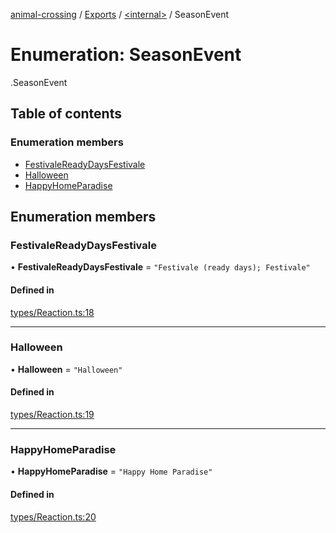 [animal-crossing](../README.md) / [Exports](../modules.md) / [<internal\>](../modules/internal_.md) / SeasonEvent

# Enumeration: SeasonEvent

[<internal>](../modules/internal_.md).SeasonEvent

## Table of contents

### Enumeration members

- [FestivaleReadyDaysFestivale](internal_.SeasonEvent.md#festivalereadydaysfestivale)
- [Halloween](internal_.SeasonEvent.md#halloween)
- [HappyHomeParadise](internal_.SeasonEvent.md#happyhomeparadise)

## Enumeration members

### FestivaleReadyDaysFestivale

• **FestivaleReadyDaysFestivale** = `"Festivale (ready days); Festivale"`

#### Defined in

[types/Reaction.ts:18](https://github.com/Norviah/animal-crossing/blob/4d5e5b0/module/types/Reaction.ts#L18)

___

### Halloween

• **Halloween** = `"Halloween"`

#### Defined in

[types/Reaction.ts:19](https://github.com/Norviah/animal-crossing/blob/4d5e5b0/module/types/Reaction.ts#L19)

___

### HappyHomeParadise

• **HappyHomeParadise** = `"Happy Home Paradise"`

#### Defined in

[types/Reaction.ts:20](https://github.com/Norviah/animal-crossing/blob/4d5e5b0/module/types/Reaction.ts#L20)
